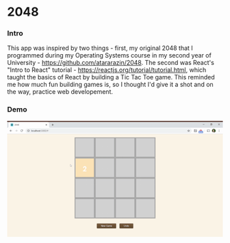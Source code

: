# 2048

### Intro
This app was inspired by two things - first, my original 2048 that I programmed during my Operating Systems course in my second year of University - https://github.com/atararazin/2048. 
The second was React's "Intro to React" tutorial - https://reactjs.org/tutorial/tutorial.html, which taught the basics of React by building a Tic Tac Toe game. This reminded me how much fun building games is, so I thought I'd give it a shot and on the way, practice web developement.


### Demo
![Demo](/2048-Google-Chrome-2020-05-15-15.gif)



